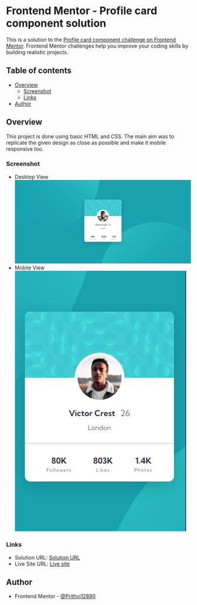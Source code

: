 # Frontend Mentor - Profile card component solution

This is a solution to the [Profile card component challenge on Frontend Mentor](https://www.frontendmentor.io/challenges/profile-card-component-cfArpWshJ). Frontend Mentor challenges help you improve your coding skills by building realistic projects. 

## Table of contents

- [Overview](#overview)
  - [Screenshot](#screenshot)
  - [Links](#links)
- [Author](#author)

## Overview
This project is done using basic HTML and CSS. The main aim was to replicate the given design as close as possible and make it mobile responsive too.

### Screenshot
- Desktop View <br>
![](./desktop-view-screenshot.png)
- Mobile View <br>
![](./mobile-view-screenshot.png)

### Links

- Solution URL: [Solution URL](https://github.com/Prithvi12890/frontend-mentor-challenges/tree/master/profile-card-component)
- Live Site URL: [Live site](https://prithvi12890.github.io/frontend-mentor-challenges/profile-card-component/)

## Author

- Frontend Mentor - [@Prithvi12890](https://www.frontendmentor.io/profile/Prithvi12890)
